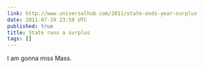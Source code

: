 ```yaml
---
link: http://www.universalhub.com/2011/state-ends-year-surplus
date: 2011-07-19 23:59 UTC
published: true
title: State runs a surplus
tags: []
---
```


I am gonna miss Mass.
